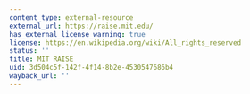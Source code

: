 ```yaml
---
content_type: external-resource
external_url: https://raise.mit.edu/
has_external_license_warning: true
license: https://en.wikipedia.org/wiki/All_rights_reserved
status: ''
title: MIT RAISE
uid: 3d504c5f-142f-4f14-8b2e-4530547686b4
wayback_url: ''
---
```


